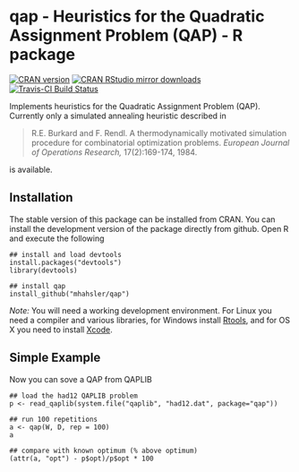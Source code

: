 # qap - Heuristics for the Quadratic Assignment Problem (QAP) - R package

[![CRAN version](http://www.r-pkg.org/badges/version/qap)](http://cran.r-project.org/web/packages/qap/index.html)
[![CRAN RStudio mirror downloads](http://cranlogs.r-pkg.org/badges/qap)](http://cran.r-project.org/web/packages/qap/index.html)
[![Travis-CI Build Status](https://travis-ci.org/mhahsler/qap.svg?branch=master)](https://travis-ci.org/mhahsler/qap)

Implements heuristics for the Quadratic Assignment Problem (QAP). Currently only a simulated annealing heuristic described in 

> R.E. Burkard and F. Rendl. A thermodynamically motivated
> simulation procedure for combinatorial optimization problems.
> _European Journal of Operations Research,_ 17(2):169-174, 1984.

is available. 


## Installation
The stable version of this package can be installed from CRAN.
You can install the development version of the package directly from github. 
Open R and execute the following

```
## install and load devtools
install.packages("devtools")
library(devtools)

## install qap
install_github("mhahsler/qap")
```
_Note:_ You will need a working development environment. For Linux you need a compiler and various libraries, for Windows install [Rtools](http://cran.r-project.org/bin/windows/Rtools/), and for OS X you need to install [Xcode](http://developer.apple.com/xcode/).

## Simple Example
Now you can sove a QAP from QAPLIB
```
## load the had12 QAPLIB problem
p <- read_qaplib(system.file("qaplib", "had12.dat", package="qap"))

## run 100 repetitions
a <- qap(W, D, rep = 100)
a

## compare with known optimum (% above optimum)
(attr(a, "opt") - p$opt)/p$opt * 100
```
